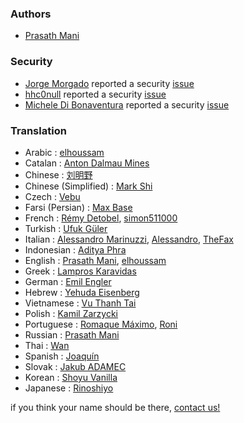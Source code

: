 ### Authors
* [Prasath Mani](https://github.com/prasathmani)
### Security
* [Jorge Morgado](https://github.com/jorgemorgado) reported a security [issue](https://github.com/prasathmani/tinyfilemanager/issues/270)
* [hhc0null](https://github.com/hhc0null) reported a security [issue](https://github.com/prasathmani/tinyfilemanager/issues/123)
* [Michele Di Bonaventura](https://www.quantumleap.it/author/mdibonaventura/) reported a security [issue](https://www.quantumleap.it/tiny-file-manager-path-traversal-recursive-directory-listing-and-absolute-path-file-backup-copy/)

### Translation

* Arabic : [elhoussam](https://github.com/elhoussam)
* Catalan : [Anton Dalmau Mines](https://github.com/adalmau)
* Chinese : [刘明野](https://github.com/liumingye)
* Chinese (Simplified) : [Mark Shi](https://github.com/LiarOnce)
* Czech : [Vebu](https://github.com/Vebu)
* Farsi (Persian) : [Max Base](https://github.com/BaseMax)
* French : [Rémy Detobel](https://github.com/detobel36), [simon511000](https://github.com/simon511000)
* Turkish : [Ufuk Güler](https://github.com/ufukguler)
* Italian : [Alessandro Marinuzzi](https://github.com/alecos71), [Alessandro](https://github.com/Ale32bit), [TheFax](https://github.com/TheFax)
* Indonesian : [Aditya Phra](https://github.com/adit)
* English : [Prasath Mani](https://github.com/prasathmani), [elhoussam](https://github.com/elhoussam)
* Greek : [Lampros Karavidas](https://github.com/karavidas)
* German : [Emil Engler](https://github.com/emilengler)
* Hebrew : [Yehuda Eisenberg](https://github.com/YehudaEi)
* Vietnamese : [Vu Thanh Tai](https://github.com/thanhtaivtt)
* Polish : [Kamil Zarzycki](https://github.com/hakersky)
* Portuguese : [Romaque Máximo](https://github.com/romaque), [Roni](https://github.com/Roni-Neto)
* Russian : [Prasath Mani](https://github.com/prasathmani)
* Thai : [Wan](https://github.com/mrwan200)
* Spanish : [Joaquín](https://github.com/jopiortiz)
* Slovak : [Jakub ADAMEC](https://github.com/jadamec)
* Korean : [Shoyu Vanilla](https://github.com/ShoyuVanilla)
* Japanese : [Rinoshiyo](https://github.com/rinoshiyo)

if you think your name should be there, [contact us!](mailto:ccpprogrammers@gmail.com)